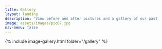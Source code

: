 ```yaml
---
title: Gallery
layout: landing
description: 'View before and after pictures and a gallery of our past projects'
image: assets/images/pic07.jpg
nav-menu: false
---
```


<!-- Main -->
<div id="main">

<!-- One -->
<section id="one">
	<div class="inner">
		{% include image-gallery.html folder="/gallery" %}
	</div>
</section>


